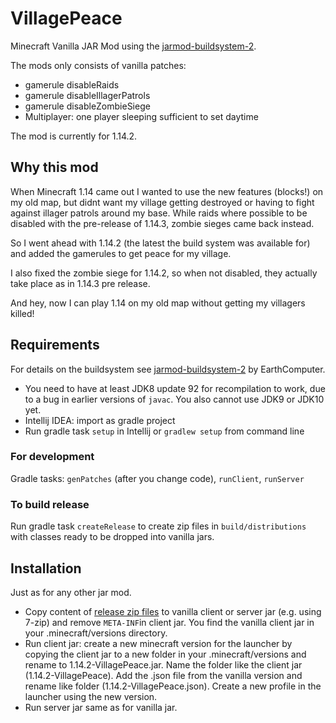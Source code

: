 # VillagePeace
Minecraft Vanilla JAR Mod using the [jarmod-buildsystem-2](https://github.com/Earthcomputer/jarmod-buildsystem-2).

The mods only consists of vanilla patches:
- gamerule disableRaids
- gamerule disableIllagerPatrols
- gamerule disableZombieSiege
- Multiplayer: one player sleeping sufficient to set daytime

The mod is currently for 1.14.2. 

## Why this mod
When Minecraft 1.14 came out I wanted to use the new features (blocks!) on my old map, 
but didnt want my village getting destroyed or having to fight against illager patrols around my base.
While raids where possible to be disabled with the pre-release of 1.14.3, zombie sieges came back instead.

So I went ahead with 1.14.2 (the latest the build system was available for) and added the gamerules to get peace for my village. 

I also fixed the zombie siege for 1.14.2, so when not disabled, they actually take place as in 1.14.3 pre release.

And hey, now I can play 1.14 on my old map without getting my villagers killed!

## Requirements
For details on the buildsystem see [jarmod-buildsystem-2](https://github.com/Earthcomputer/jarmod-buildsystem-2) by EarthComputer.

- You need to have at least JDK8 update 92 for recompilation to work, due to a bug in earlier versions of `javac`. You also cannot use JDK9 or JDK10 yet.
- Intellij IDEA: import as gradle project
- Run gradle task `setup` in Intellij or `gradlew setup` from command line

### For development
Gradle tasks: `genPatches` (after you change code), `runClient`, `runServer`
    
### To build release
Run gradle task `createRelease` to create zip files in `build/distributions` with classes ready to be dropped into vanilla jars.

## Installation
Just as for any other jar mod. 
- Copy content of [release zip files](https://github.com/bopindux/VillagePeace/releases) to vanilla client or server jar (e.g. using 7-zip) and remove `META-INF`in client jar. You find the vanilla client jar in your .minecraft/versions directory.
- Run client jar: create a new minecraft version for the launcher by copying the client jar to a new folder in your .minecraft/versions and rename to 1.14.2-VillagePeace.jar. Name the folder like the client jar (1.14.2-VillagePeace). Add the .json file from the vanilla version and rename like folder (1.14.2-VillagePeace.json). Create a new profile in the launcher using the new version.
- Run server jar same as for vanilla jar.
